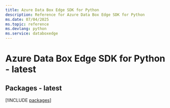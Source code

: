 ```yaml
---
title: Azure Data Box Edge SDK for Python
description: Reference for Azure Data Box Edge SDK for Python
ms.date: 07/04/2025
ms.topic: reference
ms.devlang: python
ms.service: databoxedge
---
```

# Azure Data Box Edge SDK for Python - latest
## Packages - latest
[!INCLUDE [packages](data-box-edge-index.md)]